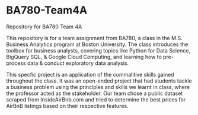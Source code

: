 # BA780-Team4A
Repository for BA780 Team 4A

This repository is for a team assignment from BA780, a class in the M.S. Business Analytics program at Boston University. The class introduces the toolbox for business analysts, covering topics like Python for Data Science, BigQuery SQL, & Google Cloud Computing, and learning how to pre-process data & conduct exploratory data analysis.

This specfic project is an application of the cummalitive skills gained throughout the class. It was an open-ended project that had students tackle a business problem using the principles and skills we learnt in class, where the professor acted as the stakeholder. Our team chose a public dataset scraped from InsideAirBnb.com and tried to determine the best prices for AirBnB listings based on their respective features.
